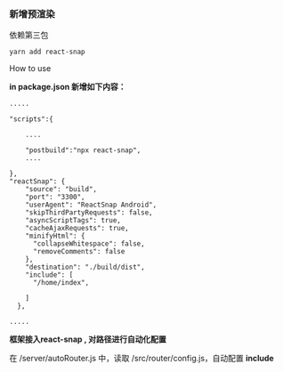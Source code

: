 
### 新增预渲染
依赖第三包
```
yarn add react-snap
```
How to use

**in package.json 新增如下内容：**
```
.....

"scripts":{

    ....

    "postbuild":"npx react-snap",
    ....

},
"reactSnap": {
    "source": "build",
    "port": "3300",
    "userAgent": "ReactSnap Android",
    "skipThirdPartyRequests": false,
    "asyncScriptTags": true,
    "cacheAjaxRequests": true,
    "minifyHtml": {
      "collapseWhitespace": false,
      "removeComments": false
    },
    "destination": "./build/dist",
    "include": [
      "/home/index",

    ]
  },
  
.....

```

**框架接入react-snap , 对路径进行自动化配置**

在 /server/autoRouter.js 中，读取 /src/router/config.js，自动配置 **include**



